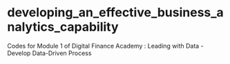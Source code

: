 # developing_an_effective_business_analytics_capability
Codes for Module 1 of Digital Finance Academy : Leading with Data - Develop Data-Driven Process
